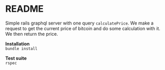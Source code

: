 # README
Simple rails graphql server with one query `calculatePrice`. We make a request to get the current price of bitcoin and do some calculation with it. We then return the price. 

**Installation**  
`bundle install`

**Test suite**  
`rspec`
